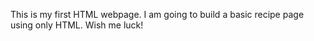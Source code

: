 This is my first HTML webpage. I am going to build a basic recipe page using only HTML.
Wish me luck!